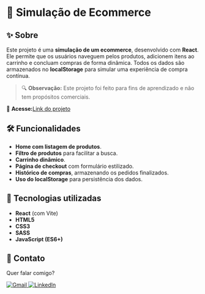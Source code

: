 # 🛒 Simulação de Ecommerce

## ✨ Sobre

Este projeto é uma **simulação de um ecommerce**, desenvolvido com **React**. Ele permite que os usuários naveguem pelos produtos, adicionem itens ao carrinho e concluam compras de forma dinâmica. Todos os dados são armazenados no **localStorage** para simular uma experiência de compra contínua.

> 🔍 **Observação:** Este projeto foi feito para fins de aprendizado e não tem propósitos comerciais.

📌 **Acesse:**[Link do projeto](https://edsoncarvalhointuria.github.io/EcommerceReact/)

## 🛠 Funcionalidades

-   **Home com listagem de produtos**.
-   **Filtro de produtos** para facilitar a busca.
-   **Carrinho dinâmico**.
-   **Página de checkout** com formulário estilizado.
-   **Histórico de compras**, armazenando os pedidos finalizados.
-   **Uso do localStorage** para persistência dos dados.

## 🚀 Tecnologias utilizadas

-   **React** (com Vite)
-   **HTML5**
-   **CSS3**
-   **SASS**
-   **JavaScript (ES6+)**

## 💌 Contato

Quer falar comigo?

<p align="left">  
<a href="mailto:edsoncarvalhointuria@gmail.com" title="Gmail">  
  <img src="https://img.shields.io/badge/-Gmail-FF0000?style=flat-square&labelColor=FF0000&logo=gmail&logoColor=white" alt="Gmail"/>  
</a>  
<a href="https://br.linkedin.com/in/edson-carvalho-inturia-1442a0129" title="LinkedIn">  
  <img src="https://img.shields.io/badge/-LinkedIn-0e76a8?style=flat-square&logo=linkedin&logoColor=white" alt="LinkedIn"/>  
</a> 
</p>
